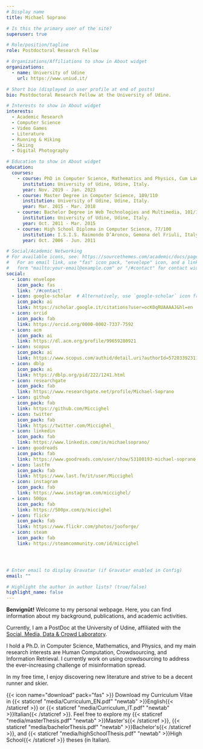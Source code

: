 ```yaml
---
# Display name
title: Michael Soprano

# Is this the primary user of the site?
superuser: true

# Role/position/tagline
role: Postdoctoral Research Fellow

# Organizations/Affiliations to show in About widget
organizations:
  - name: University of Udine
    url: https://www.uniud.it/

# Short bio (displayed in user profile at end of posts)
bio: Postdoctoral Research Fellow at the University of Udine.

# Interests to show in About widget
interests:
  - Academic Research
  - Computer Science
  - Video Games
  - Literature
  - Running & Hiking
  - Skiing
  - Digital Photography

# Education to show in About widget
education:
  courses:
    - course: PhD in Computer Science, Mathematics and Physics, Cum Laude
      institution: University of Udine, Udine, Italy.
      year: Nov. 2019 - Jan. 2023
    - course: Master Degree in Computer Science, 109/110
      institution: University of Udine, Udine, Italy.
      year: Mar. 2015 - Mar. 2018
    - course: Bachelor Degree in Web Technologies and Multimedia, 101/110
      institution: University of Udine, Udine, Italy.
      year: Oct. 2011 - Mar. 2015
    - course: High School Diploma in Computer Science, 77/100
      institution: I.S.I.S. Raimondo D’Aronco, Gemona del Friuli, Italy.
      year: Oct. 2006 - Jun. 2011

# Social/Academic Networking
# For available icons, see: https://sourcethemes.com/academic/docs/page-builder/#icons
#   For an email link, use "fas" icon pack, "envelope" icon, and a link in the
#   form "mailto:your-email@example.com" or "/#contact" for contact widget.
social:
  - icon: envelope
    icon_pack: fas
    link: '/#contact'
  - icon: google-scholar  # Alternatively, use `google-scholar` icon from `ai` icon pack
    icon_pack: ai
    link: https://scholar.google.it/citations?user=ocK0qRUAAAAJ&hl=en
  - icon: orcid
    icon_pack: fab
    link: https://orcid.org/0000-0002-7337-7592
  - icon: acm
    icon_pack: ai
    link: https://dl.acm.org/profile/99659280921
  - icon: scopus
    icon_pack: ai
    link: https://www.scopus.com/authid/detail.uri?authorId=57203392311
  - icon: dblp
    icon_pack: ai
    link: https://dblp.org/pid/222/1241.html
  - icon: researchgate
    icon_pack: fab
    link: https://www.researchgate.net/profile/Michael-Soprano
  - icon: github
    icon_pack: fab
    link: https://github.com/Miccighel
  - icon: twitter
    icon_pack: fab
    link: https://twitter.com/Miccighel_
  - icon: linkedin
    icon_pack: fab
    link: https://www.linkedin.com/in/michaelsoprano/
  - icon: goodreads
    icon_pack: fab
    link: https://www.goodreads.com/user/show/53180193-michael-soprano
  - icon: lastfm
    icon_pack: fab
    link: https://www.last.fm/it/user/Miccighel
  - icon: instagram
    icon_pack: fab
    link: https://www.instagram.com/miccighel/
  - icon: 500px
    icon_pack: fab
    link: https://500px.com/p/miccighel
  - icon: flickr
    icon_pack: fab
    link: https://www.flickr.com/photos/jooforge/
  - icon: steam
    icon_pack: fab
    link: https://steamcommunity.com/id/miccighel




# Enter email to display Gravatar (if Gravatar enabled in Config)
email: ""

# Highlight the author in author lists? (true/false)
highlight_name: false
---
```


**Benvignût!** Welcome to my personal webpage. Here, you can find information about my background, publications, and academic activities.

Currently, I am a PostDoc at the University of Udine, affiliated with the [Social, Media, Data & Crowd Laboratory](https://smdc.uniud.it/smdc/en/members/).

I hold a Ph.D. in Computer Science, Mathematics, and Physics, and my main research interests are Human Computation, Crowdsourcing, and Information Retrieval. 
I currently work on using crowdsourcing to address the ever-increasing challenge of misinformation spread.

In my free time, I enjoy discovering new literature and strive to be a decent runner and skier.

{{< icon name="download" pack="fas" >}} Download my Curriculum Vitae in {{< staticref "media/Curriculum_EN.pdf" "newtab" >}}English{{< /staticref >}} or {{< staticref "media/Curriculum_IT.pdf" "newtab" >}}Italian{{< /staticref >}}. 
Feel free to explore my {{< staticref "media/masterThesis.pdf" "newtab" >}}Master's{{< /staticref >}}, {{< staticref "media/bachelorThesis.pdf" "newtab" >}}Bachelor's{{< /staticref >}}, and {{< staticref "media/highSchoolThesis.pdf" "newtab" >}}High School{{< /staticref >}} theses (in Italian).

